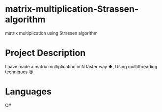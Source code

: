 # matrix-multiplication-Strassen-algorithm
matrix multiplication using Strassen algorithm 
# Project Description
I have made a matrix multiplication in N faster way :arrow_up:,
Using multithreading techniques :wink:
# Languages 
C#
